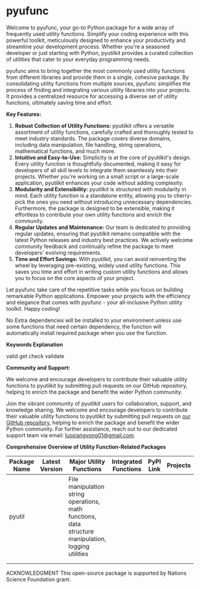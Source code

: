 # pyufunc

Welcome to pyufunc, your go-to Python package for a wide array of frequently used utility functions. Simplify your coding experience with this powerful toolkit, meticulously designed to enhance your productivity and streamline your development process. Whether you're a seasoned developer or just starting with Python, pyutilkit provides a curated collection of utilities that cater to your everyday programming needs.

pyufunc aims to bring together the most commonly used utility functions from different libraries and provide them in a single, cohesive package. By consolidating utility functions from multiple sources, pyufunc simplifies the process of finding and integrating various utility libraries into your projects. It provides a centralized resource for accessing a diverse set of utility functions, ultimately saving time and effort.

**Key Features:**

1. **Robust Collection of Utility Functions:** pyutilkit offers a versatile assortment of utility functions, carefully crafted and thoroughly tested to meet industry standards. The package covers diverse domains, including data manipulation, file handling, string operations, mathematical functions, and much more.
2. **Intuitive and Easy-to-Use:** Simplicity is at the core of pyutilkit's design. Every utility function is thoughtfully documented, making it easy for developers of all skill levels to integrate them seamlessly into their projects. Whether you're working on a small script or a large-scale application, pyutilkit enhances your code without adding complexity.
3. **Modularity and Extensibility:** pyutilkit is structured with modularity in mind. Each utility function is a standalone entity, allowing you to cherry-pick the ones you need without introducing unnecessary dependencies. Furthermore, the package is designed to be extensible, making it effortless to contribute your own utility functions and enrich the community.
4. **Regular Updates and Maintenance:** Our team is dedicated to providing regular updates, ensuring that pyutilkit remains compatible with the latest Python releases and industry best practices. We actively welcome community feedback and continually refine the package to meet developers' evolving requirements.
5. **Time and Effort Savings:** With pyutilkit, you can avoid reinventing the wheel by leveraging pre-existing, widely used utility functions. This saves you time and effort in writing custom utility functions and allows you to focus on the core aspects of your project.

Let pyufunc take care of the repetitive tasks while you focus on building remarkable Python applications. Empower your projects with the efficiency and elegance that comes with pyufunc - your all-inclusive Python utility toolkit. Happy coding!

No Extra dependencies will be installed to your environment unless use some functions that need certain dependency, the function will automatically install required package when you use the function.

**Keywords Explanation**

valid
get
check
validate



**Community and Support:**

We welcome and encourage developers to contribute their valuable utility functions to pyutilkit by submitting pull requests on our GitHub repository, helping to enrich the package and benefit the wider Python community.

Join the vibrant community of pyutilkit users for collaboration, support, and knowledge sharing. We welcome and encourage developers to contribute their valuable utility functions to pyutilkit by submitting pull requests on [our GitHub repository](https://github.com/xyluo25/pyufunc), helping to enrich the package and benefit the wider Python community. For further assistance, reach out to our dedicated support team via email: luoxiangyong01@gmail.com.

**Comprehensive Overview of Utility Function-Related Packages**

| Package Name | Latest Version | Major Utility Functions                                                                                                    | Integrated Functions | PyPI Link | Projects |  |  |
| ------------ | -------------- | -------------------------------------------------------------------------------------------------------------------------- | -------------------- | --------- | -------- | - | - |
| pyutil       |                | File manipulation<br />string operations, <br />math functions, <br />data structure manipulation, <br />logging utilities |                      |           |          |  |  |
|              |                |                                                                                                                            |                      |           |          |  |  |
|              |                |                                                                                                                            |                      |           |          |  |  |

ACKNOWLEDGMENT
This open-source package is supported by Nations Science Foundation grant.